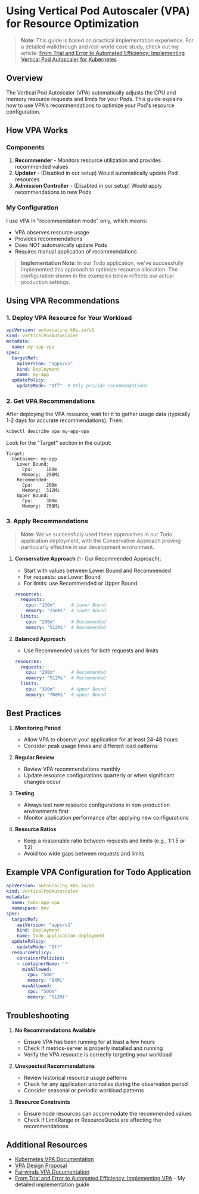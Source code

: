 # Using Vertical Pod Autoscaler (VPA) for Resource Optimization

> **Note**: This guide is based on practical implementation experience. For a detailed walkthrough and real-world case study, check out my article: [From Trial and Error to Automated Efficiency: Implementing Vertical Pod Autoscaler for Kubernetes](https://medium.com/@mohibulalam75/from-trial-and-error-to-automated-efficiency-implementing-vertical-pod-autoscaler-for-kubernetes-5c8c4b204bc7)

## Overview
The Vertical Pod Autoscaler (VPA) automatically adjusts the CPU and memory resource requests and limits for your Pods. This guide explains how to use VPA's recommendations to optimize your Pod's resource configuration.

## How VPA Works

### Components
1. **Recommender** - Monitors resource utilization and provides recommended values
2. **Updater** - (Disabled in our setup) Would automatically update Pod resources
3. **Admission Controller** - (Disabled in our setup) Would apply recommendations to new Pods

### My Configuration
I use VPA in "recommendation mode" only, which means:
- VPA observes resource usage
- Provides recommendations
- Does NOT automatically update Pods
- Requires manual application of recommendations

> **Implementation Note**: In our Todo application, we've successfully implemented this approach to optimize resource allocation. The configuration shown in the examples below reflects our actual production settings.

## Using VPA Recommendations

### 1. Deploy VPA Resource for Your Workload
```yaml
apiVersion: autoscaling.k8s.io/v1
kind: VerticalPodAutoscaler
metadata:
  name: my-app-vpa
spec:
  targetRef:
    apiVersion: "apps/v1"
    kind: Deployment
    name: my-app
  updatePolicy:
    updateMode: "Off"  # Only provide recommendations
```

### 2. Get VPA Recommendations
After deploying the VPA resource, wait for it to gather usage data (typically 1-2 days for accurate recommendations). Then:

```bash
kubectl describe vpa my-app-vpa
```

Look for the "Target" section in the output:
```
Target:
  Container: my-app
    Lower Bound:
      Cpu:     100m
      Memory:  256Mi
    Recommended:
      Cpu:     200m
      Memory:  512Mi
    Upper Bound:
      Cpu:     300m
      Memory:  768Mi
```

### 3. Apply Recommendations

> **Note**: We've successfully used these approaches in our Todo application deployment, with the Conservative Approach proving particularly effective in our development environment.

1. **Conservative Approach** (✨ Our Recommended Approach):
   - Start with values between Lower Bound and Recommended
   - For requests: use Lower Bound
   - For limits: use Recommended or Upper Bound
   ```yaml
   resources:
     requests:
       cpu: "100m"      # Lower Bound
       memory: "256Mi"  # Lower Bound
     limits:
       cpu: "200m"      # Recommended
       memory: "512Mi"  # Recommended
   ```

2. **Balanced Approach**:
   - Use Recommended values for both requests and limits
   ```yaml
   resources:
     requests:
       cpu: "200m"      # Recommended
       memory: "512Mi"  # Recommended
     limits:
       cpu: "300m"      # Upper Bound
       memory: "768Mi"  # Upper Bound
   ```

## Best Practices

1. **Monitoring Period**
   - Allow VPA to observe your application for at least 24-48 hours
   - Consider peak usage times and different load patterns

2. **Regular Review**
   - Review VPA recommendations monthly
   - Update resource configurations quarterly or when significant changes occur

3. **Testing**
   - Always test new resource configurations in non-production environments first
   - Monitor application performance after applying new configurations

4. **Resource Ratios**
   - Keep a reasonable ratio between requests and limits (e.g., 1:1.5 or 1:2)
   - Avoid too wide gaps between requests and limits

## Example VPA Configuration for Todo Application

```yaml
apiVersion: autoscaling.k8s.io/v1
kind: VerticalPodAutoscaler
metadata:
  name: todo-app-vpa
  namespace: dev
spec:
  targetRef:
    apiVersion: "apps/v1"
    kind: Deployment
    name: todo-application-deployment
  updatePolicy:
    updateMode: "Off"
  resourcePolicy:
    containerPolicies:
    - containerName: '*'
      minAllowed:
        cpu: "50m"
        memory: "64Mi"
      maxAllowed:
        cpu: "500m"
        memory: "512Mi"
```

## Troubleshooting

1. **No Recommendations Available**
   - Ensure VPA has been running for at least a few hours
   - Check if metrics-server is properly installed and running
   - Verify the VPA resource is correctly targeting your workload

2. **Unexpected Recommendations**
   - Review historical resource usage patterns
   - Check for any application anomalies during the observation period
   - Consider seasonal or periodic workload patterns

3. **Resource Constraints**
   - Ensure node resources can accommodate the recommended values
   - Check if LimitRange or ResourceQuota are affecting the recommendations

## Additional Resources

- [Kubernetes VPA Documentation](https://github.com/kubernetes/autoscaler/tree/master/vertical-pod-autoscaler)
- [VPA Design Proposal](https://github.com/kubernetes/design-proposals-archive/blob/main/autoscaling/vertical-pod-autoscaler.md)
- [Fairwinds VPA Documentation](https://docs.fairwinds.com/goldilocks/installation/)
- [From Trial and Error to Automated Efficiency: Implementing VPA](https://medium.com/@mohibulalam75/from-trial-and-error-to-automated-efficiency-implementing-vertical-pod-autoscaler-for-kubernetes-5c8c4b204bc7) - My detailed implementation guide